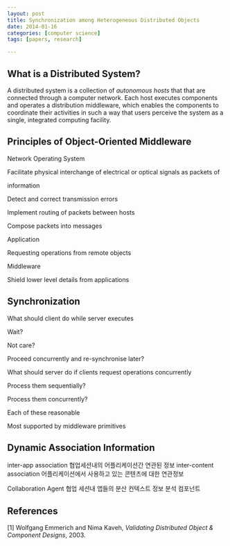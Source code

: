 ```yaml
---
layout: post
title: Synchronization among Heterogeneous Distributed Objects
date: 2014-01-16
categories: [computer science]
tags: [papers, research]

---
```


What is a Distributed System?
--

A distributed system is a collection of *autonomous hosts* that that are connected through a computer network. Each host executes components and operates a distribution middleware, which enables the components to coordinate their activities in such a way that users perceive the system as a single, integrated computing facility.

Principles of Object-Oriented Middleware
--

Network Operating System

Facilitate physical interchange of electrical or optical signals as packets of 

information

Detect and correct transmission errors

Implement routing of packets between hosts

Compose packets into messages

Application 

Requesting operations from remote objects

Middleware

Shield lower level details from applications


Synchronization
--

What should client do while server executes

Wait?

Not care?

Proceed concurrently and re-synchronise later?

What should server do if clients request operations concurrently

Process them sequentially?

Process them concurrently?

Each of these reasonable

Most supported by middleware primitives

Dynamic Association Information
--

inter-app association
  협업세션내의 어플리케이션간 연관된 정보
inter-content association
  어플리케이션에서 사용하고 있는 콘텐츠에 대한 연관정보
  
  
Collaboration Agent
  협업 세션내 앱들의 분산 컨텍스트 정보 분석 컴포넌트
  
References
--
[1] Wolfgang Emmerich and Nima Kaveh, *Validating Distributed Object & Component Designs*, 2003. 